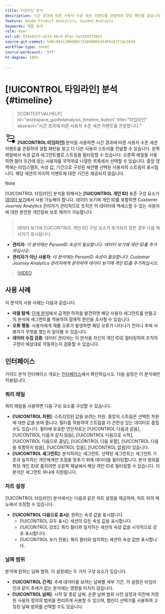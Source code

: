 ```yaml
---
title: 타임라인 분석
description: 시간 경과에 따른 사용자 수준 세션 이벤트를 관찰하여 경험 패턴을 찾습니다.
feature: Adobe Product Analytics, Guided Analysis
keywords: 제품 분석
role: User
exl-id: d3da9257-a133-46c8-8fac-1a33d3372bb7
source-git-commit: bd8c9951386608572d84006bd5465e57214c56d4
workflow-type: tm+mt
source-wordcount: '577'
ht-degree: 100%

---
```


# [!UICONTROL 타임라인] 분석 {#timeline}

<!-- markdownlint-disable MD034 -->

>[!CONTEXTUALHELP]
>id="workspace_guidedanalysis_timeline_button"
>title="타임라인"
>abstract="시간 경과에 따른 사용자 수준 세션 이벤트를 관찰합니다."

<!-- markdownlint-enable MD034 -->

![타임라인](/help/assets/icons/Timeline.svg) **[!UICONTROL 타임라인]** 분석을 사용하면 시간 경과에 따른 사용자 수준 세션 이벤트를 관찰하여 경험 패턴을 찾고 더 나은 사용자 스토리를 전달할 수 있습니다. 왼쪽 레일에서 속성 값과 세그먼트별로 스트림을 필터링할 수 있습니다. 오른쪽 레일을 사용하면 필터 조건에 맞는 사용자를 무작위로 나열한 목록에서 선택할 수 있습니다. 중앙 영역에는 타임스탬프, 속성 값, 기간으로 구성된 세션별 선택된 사용자의 스트림이 표시됩니다. 해당 세션의 마지막 이벤트에 대한 기간은 제공되지 않습니다.


>[!NOTE]
>
>[!UICONTROL 타임라인] 분석을 위해서는 **[!UICONTROL 개인 ID]** 표준 구성 요소가 [데이터 보기](/help/data-views/component-reference.md#optional)에서 사용 가능해야 합니다. 데이터 보기에 개인 ID를 포함하면 Customer Journey Analytics 관리자가 관리하므로 조직은 이 데이터에 액세스할 수 있는 사용자에 대한 완전한 개인정보 보호 제어가 가능합니다.
>><br/>데이터 보기에 [!UICONTROL 개인 ID] 구성 요소가 추가되지 않은 경우 다음 메시지가 표시됩니다.
>
>* **관리자**: *이 분석에는 PersonID 속성이 필요합니다. 데이터 보기에 개인 ID를 추가하십시오.*
>* **관리자가 아닌 사용자**: *이 분석에는 PersonID 속성이 필요합니다. Customer Journey Analytics 관리자에게 문의하여 데이터 보기에 개인 ID를 추가하십시오.*

>[!VIDEO](https://video.tv.adobe.com/v/3435774/?quality=12&learn=on&captions=kor)



## 사용 사례

이 분석의 사용 사례는 다음과 같습니다.

* **마찰 탐색**: [단계 분석](funnel.md)에서 급격한 하락을 발견하면 해당 사용자 세그먼트를 만들고 이 분석에 세그먼트를 적용하여 잠재적 원인을 조사할 수 있습니다.
* **오류 행동**: 사용자에게 제품 오류가 발생하면 해당 오류가 나타나기 전이나 후에 사용자가 무엇을 했는지 알아볼 수 있습니다.
* **데이터 수집 검증**: 데이터 관리자는 이 분석을 자신의 개인 ID로 필터링하여 조직의 구현이 예상대로 작동하는지 검증할 수 있습니다.

## 인터페이스

가이드 분석 인터페이스 개요는 [인터페이스](../overview.md#interface)에서 확인하십시오. 다음 설정은 이 분석에만 적용됩니다.

### 쿼리 레일

쿼리 레일을 사용하면 다음 구성 요소를 구성할 수 있습니다.

* **[!UICONTROL 차원]**: 스트리밍된 값을 보려는 차원. 중앙의 스트림은 선택한 차원에 대한 값을 보여 줍니다. 필터를 적용하여 스트림을 더 관련성 있는 데이터로 좁힐 수도 있습니다. 필터에 유효한 연산자로는 [!UICONTROL 다음과 같음], [!UICONTROL 다음과 같지 않음], [!UICONTROL 다음으로 시작], [!UICONTROL 다음으로 끝남], [!UICONTROL 다음 포함], [!UICONTROL 다음을 포함하지 않음], [!UICONTROL 있음], [!UICONTROL 없음]이 있습니다.
* **[!UICONTROL 세그먼트]**: 분석하려는 세그먼트. 선택된 세그먼트는 세그먼트 기준과 일치하는 개인에게만 초점을 맞추기 위해 데이터를 필터링합니다. 분석 범위를 특정 개인 ID로 좁히려면 오른쪽 패널에서 해당 개인 ID로 필터링할 수 있습니다. 이 분석은 세그먼트 하나에 지원됩니다.

### 차트 설정

[!UICONTROL 타임라인] 분석에서는 다음과 같은 차트 설정을 제공하며, 차트 위의 메뉴에서 조정할 수 있습니다.

* **[!UICONTROL 다음으로 표시]**: 원하는 속성 값을 표시합니다.
   * [!UICONTROL 모두 표시]: 세션의 모든 속성 값을 표시합니다.
   * [!UICONTROL 강조]: 쿼리 필터와 일치하는 세션의 속성 값을 시각적으로 강조 표시합니다.
   * [!UICONTROL 보기 전용]: 쿼리 필터와 일치하는 세션의 속성 값만 표시합니다.

### 날짜 범위

분석에 원하는 날짜 범위. 이 설정에는 두 가지 구성 요소가 있습니다.

* **[!UICONTROL 간격]**: 추세 데이터를 보려는 날짜별 세부 기간. 이 설정은 타임라인과 같이 추세가 없는 분석에는 영향을 미치지 않습니다.
* **[!UICONTROL 날짜]**: 시작 및 종료 날짜. 순환 날짜 범위 사전 설정과 이전에 저장된 사용자 정의의 범위를 편리하게 사용할 수 있으며, 캘린더 선택기를 사용하여 고정된 날짜 범위를 선택할 수도 있습니다.


<!--

## Example

See below for an example of the analysis.

![Timeline](../assets/timeline-new.png)

-->
